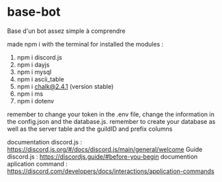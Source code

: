 # base-bot
Base d'un bot assez simple à comprendre

made npm i with the terminal for installed the modules :
1. npm i discord.js
2. npm i dayjs
3. npm i mysql
4. npm i ascii_table
5. npm i chalk@2.4.1 (version stable)
6. npm i ms
7. npm i dotenv

remember to change your token in the .env file, change the information in the config.json and the database.js.
remember to create your database as well as the server table and the guildID and prefix columns

documentation discord.js : https://discord.js.org/#/docs/discord.js/main/general/welcome
Guide discord.js : https://discordjs.guide/#before-you-begin
documention aplication command : https://discord.com/developers/docs/interactions/application-commands 
